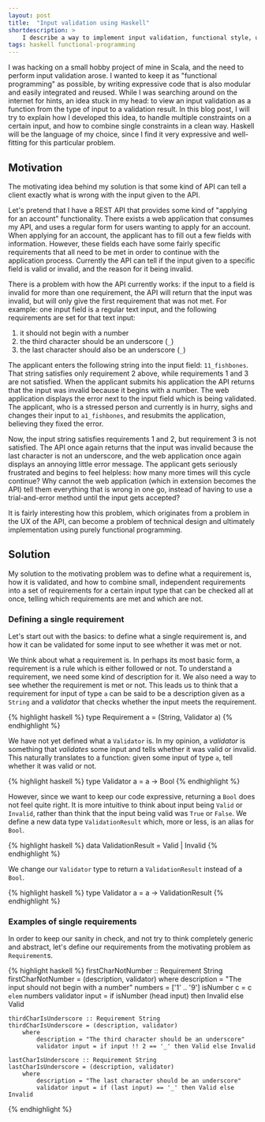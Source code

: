 ```yaml
---
layout: post
title:  "Input validation using Haskell"
shortdescription: >
    I describe a way to implement input validation, functional style, using Haskell.
tags: haskell functional-programming
---
```

I was hacking on a small hobby project of mine in Scala, and the need to perform input validation arose. I wanted to keep it as "functional programming" as possible, by writing expressive code that is also modular and easily integrated and reused. While I was searching around on the internet for hints, an idea stuck in my head: to view an input validation as a function from the type of input to a validation result. In this blog post, I will try to explain how I developed this idea, to handle multiple constraints on a certain input, and how to combine single constraints in a clean way. Haskell will be the language of my choice, since I find it very expressive and well-fitting for this particular problem.

## Motivation

The motivating idea behind my solution is that some kind of API can tell a client exactly what is wrong with the input given to the API.

Let's pretend that I have a REST API that provides some kind of "applying for an account" functionality. There exists a web application that consumes my API, and uses a regular form for users wanting to apply for an account. When applying for an account, the applicant has to fill out a few fields with information. However, these fields each have some fairly specific requirements that all need to be met in order to continue with the application process. Currently the API can tell if the input given to a specific field is valid or invalid, and the reason for it being invalid.

There is a problem with how the API currently works: if the input to a field is invalid for more than one requirement, the API will return that the input was invalid, but will only give the first requirement that was not met. For example: one input field is a regular text input, and the following requirements are set for that text input:

1.  it should not begin with a number
2.  the third character should be an underscore (`_`)
3.  the last character should also be an underscore (`_`)

The applicant enters the following string into the input field: `11_fishbones`. That string satisfies only requirement 2 above, while requirements 1 and 3 are not satisfied. When the applicant submits his application the API returns that the input was invalid because it begins with a number. The web application displays the error next to the input field which is being validated. The applicant, who is a stressed person and currently is in hurry, sighs and changes their input to `a1_fishbones`, and resubmits the application, believing they fixed the error.

Now, the input string satisfies requirements 1 and 2, but requirement 3 is not satisfied. The API once again returns that the input was invalid because the last character is not an underscore, and the web application once again displays an annoying little error message. The applicant gets seriously frustrated and begins to feel helpless: how many more times will this cycle continue? Why cannot the web application (which in extension becomes the API) tell them everything that is wrong in one go, instead of having to use a trial-and-error method until the input gets accepted?

It is fairly interesting how this problem, which originates from a problem in the UX of the API, can become a problem of technical design and ultimately implementation using purely functional programming.

## Solution

My solution to the motivating problem was to define what a requirement is, how it is validated, and how to combine small, independent requirements into a set of requirements for a certain input type that can be checked all at once, telling which requirements are met and which are not.

### Defining a single requirement

Let's start out with the basics: to define what a single requirement is, and how it can be validated for some input to see whether it was met or not.

We think about what a requirement is. In perhaps its most basic form, a requirement is a rule which is either followed or not. To understand a requirement, we need some kind of description for it. We also need a way to see whether the requirement is met or not. This leads us to think that a requirement for input of type `a` can be said to be a description given as a `String` and a _validator_ that checks whether the input meets the requirement.

{% highlight haskell %}
    type Requirement a = (String, Validator a)
{% endhighlight %}

We have not yet defined what a `Validator` is. In my opinion, a _validator_ is something that _validates_ some input and tells whether it was valid or invalid. This naturally translates to a function: given some input of type `a`, tell whether it was valid or not.

{% highlight haskell %}
    type Validator a = a -> Bool
{% endhighlight %}

However, since we want to keep our code expressive, returning a `Bool` does not feel quite right. It is more intuitive to think about input being `Valid` or `Invalid`, rather than think that the input being valid was `True` or `False`. We define a new data type `ValidationResult` which, more or less, is an alias for `Bool`.

{% highlight haskell %}
    data ValidationResult = Valid | Invalid
{% endhighlight %}

We change our `Validator` type to return a `ValidationResult` instead of a `Bool`.

{% highlight haskell %}
    type Validator a = a -> ValidationResult
{% endhighlight %}

### Examples of single requirements

In order to keep our sanity in check, and not try to think completely generic and abstract, let's define our requirements from the motivating problem as `Requirement`s.

{% highlight haskell %}
    firstCharNotNumber :: Requirement String
    firstCharNotNumber = (description, validator)
        where
            description = "The input should not begin with a number"
            numbers = ['1' .. '9']
            isNumber c = c `elem` numbers
            validator input = if isNumber (head input) then Invalid else Valid

    thirdCharIsUnderscore :: Requirement String
    thirdCharIsUnderscore = (description, validator)
        where
            description = "The third character should be an underscore"
            validator input = if input !! 2 == '_' then Valid else Invalid

    lastCharIsUnderscore :: Requirement String
    lastCharIsUnderscore = (description, validator)
        where
            description = "The last character should be an underscore"
            validator input = if (last input) == '_' then Valid else Invalid
{% endhighlight %}
